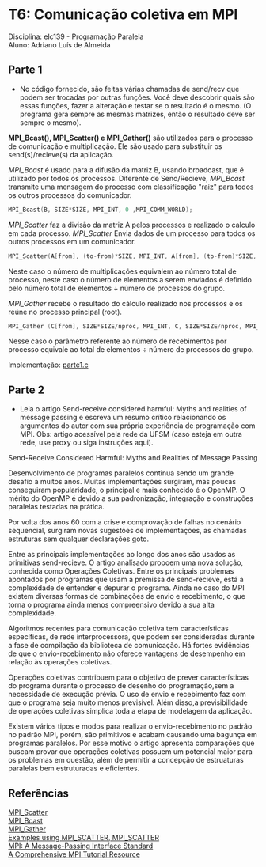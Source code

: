 # T6: Comunicação coletiva em MPI

Disciplina: elc139 - Programação Paralela <br/>
Aluno: Adriano Luís de Almeida

## Parte 1

- No código fornecido, são feitas várias chamadas de send/recv que podem ser trocadas por outras funções. Você deve descobrir quais são essas funções, fazer a alteração e testar se o resultado é o mesmo. (O programa gera sempre as mesmas matrizes, então o resultado deve ser sempre o mesmo).

**MPI_Bcast(), MPI_Scatter() e MPI_Gather()** são utilizados para o processo de comunicação e multiplicação. Ele são usado para substituir os send(s)/recieve(s) da aplicação. 

*MPI_Bcast* é usado para a difusão da matriz B, usando broadcast, que é utilizado por todos os processos. Diferente de Send/Recieve, *MPI_Bcast* transmite uma mensagem do processo com classificação "raiz" para todos os outros processos do comunicador.

```c
MPI_Bcast(B, SIZE*SIZE, MPI_INT, 0 ,MPI_COMM_WORLD);
```

*MPI_Scatter* faz a divisão da matriz A pelos processos e realizado o calculo em cada processo. *MPI_Scatter* Envia dados de um processo para todos os outros processos em um comunicador.


```c
MPI_Scatter(A[from], (to-from)*SIZE, MPI_INT, A[from], (to-from)*SIZE, MPI_INT, 0, MPI_COMM_WORLD);
```
Neste caso o número de multiplicações equivalem ao número total de processo, neste caso o número de elementos a serem enviados é definido pelo número total de elementos ÷ número de processos do grupo.


*MPI_Gather* recebe o resultado do cálculo realizado nos processos e os reúne no processo principal (root).

```c
MPI_Gather (C[from], SIZE*SIZE/nproc, MPI_INT, C, SIZE*SIZE/nproc, MPI_INT, 0, MPI_COMM_WORLD);
```
Nesse caso o parâmetro referente ao número  de recebimentos por processo equivale ao total de elementos ÷ número de processos do grupo.

Implementação: [parte1.c](parte1.c)


## Parte 2

- Leia o artigo Send-receive considered harmful: Myths and realities of message passing e escreva um resumo crítico relacionando os argumentos do autor com sua própria experiência de programação com MPI. Obs: artigo acessível pela rede da UFSM (caso esteja em outra rede, use proxy ou siga instruções aqui).


Send-Receive Considered Harmful: Myths and Realities of Message Passing

Desenvolvimento de programas paralelos continua sendo um grande desafio a muitos anos. Muitas implementações surgiram, mas poucas conseguiram popularidade, o principal e mais conhecido é o OpenMP. O mérito do OpenMP é devido a sua padronização, integração e construções paralelas testadas na prática.

Por volta dos anos 60 com a crise e comprovação de falhas no cenário sequencial, surgiram novas sugestões de implementações, as chamadas estruturas sem qualquer declarações goto. 

Entre as principais implementações ao longo dos anos são usados as primitivas send-recieve. O artigo analísado propoem uma nova solução, conhecida como Operações Coletivas. Entre os principais problemas apontados por programas que usam a premissa de send-recieve, está a complexidade de entender e depurar o programa. Ainda no caso do MPI existem diversas formas de combinações de envio e recebimento, o que torna o programa ainda menos compreensivo devido a sua alta complexidade. 

Algoritmos recentes para comunicação coletiva tem características específicas, de rede interprocessora, que podem ser consideradas durante a fase de compilação da biblioteca de comunicação. Há fortes evidências de que o envio-recebimento não oferece vantagens de desempenho em relação às operações coletivas.

Operações coletivas contribuem para o objetivo de prever características do programa durante o processo de desenho do programação,sem a necessidade de execução prévia. O uso de envio e recebimento faz com que o programa seja muito menos previsível. Além disso,a previsibilidade de operações coletivas simplica toda a etapa de modelagem da aplicação.

Existem vários tipos e modos para realizar o envio-recebimento no padrão no padrão MPI, porém, são primitivos e acabam causando uma bagunça em programas paralelos. Por esse motivo o artigo apresenta comparações que buscam provar que operações coletivas possuem um potencial maior para os problemas em questão, além de permitir a concepção de estruaturas paralelas bem estruturadas e eficientes.


## Referências

[MPI_Scatter](https://www.mpich.org/static/docs/v3.1/www3/MPI_Scatter.html)   
[MPI_Bcast](https://www.mpich.org/static/docs/v3.1/www3/MPI_Bcast.html)   
[MPI_Gather](https://www.mpich.org/static/docs/v3.1/www3/MPI_Gather.html)   
[Examples using MPI_SCATTER, MPI_SCATTER](https://www.mpi-forum.org/docs/mpi-1.1/mpi-11-html/node72.html)    
[MPI: A Message-Passing Interface Standard](https://www.mpi-forum.org/docs/mpi-3.1/mpi31-report.pdf)     
[A Comprehensive MPI Tutorial Resource](http://mpitutorial.com/)      


